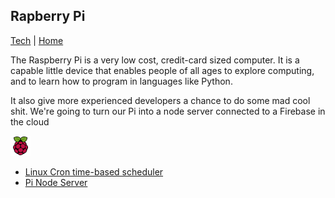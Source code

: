 ## Rapberry Pi

[Tech](../) | [Home](../../..)

The Raspberry Pi is a very low cost, credit-card sized computer.
It is a capable little device that enables people of all ages to explore
computing, and to learn how to program in languages like Python.

It also give more experienced developers a chance to do some mad cool shit.
We're going to turn our Pi into a node server connected to a Firebase in the cloud

![Featured Image](images/pi-logo.png "Featured Image")

- [Linux Cron time-based scheduler](cron)
- [Pi Node Server](pi-node-server)
